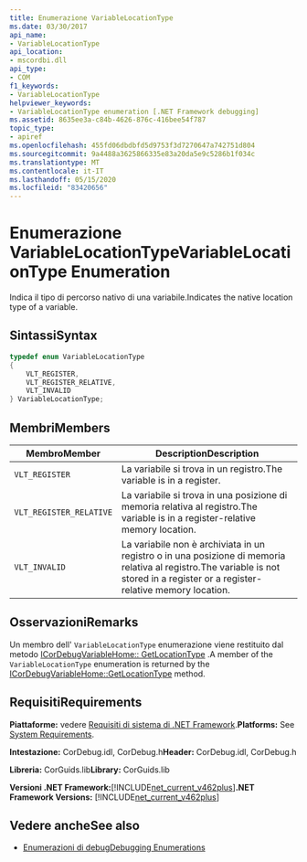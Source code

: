 ```yaml
---
title: Enumerazione VariableLocationType
ms.date: 03/30/2017
api_name:
- VariableLocationType
api_location:
- mscordbi.dll
api_type:
- COM
f1_keywords:
- VariableLocationType
helpviewer_keywords:
- VariableLocationType enumeration [.NET Framework debugging]
ms.assetid: 8635ee3a-c84b-4626-876c-416bee54f787
topic_type:
- apiref
ms.openlocfilehash: 455fd06dbdbfd5d9753f3d7270647a742751d804
ms.sourcegitcommit: 9a4488a3625866335e83a20da5e9c5286b1f034c
ms.translationtype: MT
ms.contentlocale: it-IT
ms.lasthandoff: 05/15/2020
ms.locfileid: "83420656"
---
```

# <a name="variablelocationtype-enumeration"></a><span data-ttu-id="273cf-102">Enumerazione VariableLocationType</span><span class="sxs-lookup"><span data-stu-id="273cf-102">VariableLocationType Enumeration</span></span>
<span data-ttu-id="273cf-103">Indica il tipo di percorso nativo di una variabile.</span><span class="sxs-lookup"><span data-stu-id="273cf-103">Indicates the native location type of a variable.</span></span>  
  
## <a name="syntax"></a><span data-ttu-id="273cf-104">Sintassi</span><span class="sxs-lookup"><span data-stu-id="273cf-104">Syntax</span></span>  
  
```cpp  
typedef enum VariableLocationType  
{  
    VLT_REGISTER,
    VLT_REGISTER_RELATIVE,
    VLT_INVALID  
} VariableLocationType;  
```  
  
## <a name="members"></a><span data-ttu-id="273cf-105">Membri</span><span class="sxs-lookup"><span data-stu-id="273cf-105">Members</span></span>  
  
|<span data-ttu-id="273cf-106">Membro</span><span class="sxs-lookup"><span data-stu-id="273cf-106">Member</span></span>|<span data-ttu-id="273cf-107">Description</span><span class="sxs-lookup"><span data-stu-id="273cf-107">Description</span></span>|  
|------------|-----------------|  
|`VLT_REGISTER`|<span data-ttu-id="273cf-108">La variabile si trova in un registro.</span><span class="sxs-lookup"><span data-stu-id="273cf-108">The variable is in a register.</span></span>|  
|`VLT_REGISTER_RELATIVE`|<span data-ttu-id="273cf-109">La variabile si trova in una posizione di memoria relativa al registro.</span><span class="sxs-lookup"><span data-stu-id="273cf-109">The variable is in a register-relative memory location.</span></span>|  
|`VLT_INVALID`|<span data-ttu-id="273cf-110">La variabile non è archiviata in un registro o in una posizione di memoria relativa al registro.</span><span class="sxs-lookup"><span data-stu-id="273cf-110">The variable is not stored in a register or a register-relative memory location.</span></span>|  
  
## <a name="remarks"></a><span data-ttu-id="273cf-111">Osservazioni</span><span class="sxs-lookup"><span data-stu-id="273cf-111">Remarks</span></span>  
 <span data-ttu-id="273cf-112">Un membro dell' `VariableLocationType` enumerazione viene restituito dal metodo [ICorDebugVariableHome:: GetLocationType](icordebugvariablehome-getlocationtype-method.md) .</span><span class="sxs-lookup"><span data-stu-id="273cf-112">A member of the `VariableLocationType` enumeration is returned by the [ICorDebugVariableHome::GetLocationType](icordebugvariablehome-getlocationtype-method.md) method.</span></span>  
  
## <a name="requirements"></a><span data-ttu-id="273cf-113">Requisiti</span><span class="sxs-lookup"><span data-stu-id="273cf-113">Requirements</span></span>  
 <span data-ttu-id="273cf-114">**Piattaforme:** vedere [Requisiti di sistema di .NET Framework](../../get-started/system-requirements.md).</span><span class="sxs-lookup"><span data-stu-id="273cf-114">**Platforms:** See [System Requirements](../../get-started/system-requirements.md).</span></span>  
  
 <span data-ttu-id="273cf-115">**Intestazione:** CorDebug.idl, CorDebug.h</span><span class="sxs-lookup"><span data-stu-id="273cf-115">**Header:** CorDebug.idl, CorDebug.h</span></span>  
  
 <span data-ttu-id="273cf-116">**Libreria:** CorGuids.lib</span><span class="sxs-lookup"><span data-stu-id="273cf-116">**Library:** CorGuids.lib</span></span>  
  
 <span data-ttu-id="273cf-117">**Versioni .NET Framework:**[!INCLUDE[net_current_v462plus](../../../../includes/net-current-v462plus-md.md)]</span><span class="sxs-lookup"><span data-stu-id="273cf-117">**.NET Framework Versions:** [!INCLUDE[net_current_v462plus](../../../../includes/net-current-v462plus-md.md)]</span></span>  
  
## <a name="see-also"></a><span data-ttu-id="273cf-118">Vedere anche</span><span class="sxs-lookup"><span data-stu-id="273cf-118">See also</span></span>

- [<span data-ttu-id="273cf-119">Enumerazioni di debug</span><span class="sxs-lookup"><span data-stu-id="273cf-119">Debugging Enumerations</span></span>](debugging-enumerations.md)
